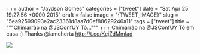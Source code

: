
+++
author = "Jaydson Gomes"
categories = ["tweet"]
date = "Sat Apr 25 19:27:56 +0000 2015"
draft = false
image = "{TWEET_IMAGE}"
slug = "5ea92599093e2ac23361d8aa7d0ef88629246a11"
tags = ["tweet"]
title = """Chimarrão na @JSConfUY Tô..."""
+++
Chimarrão na @JSConfUY Tô em casa :) Thanks @iamcherta http://t.co/KejZdMmIad

![](/images/tweet-media/592047409678671872-CDdf97AXIAArJeU.jpg)